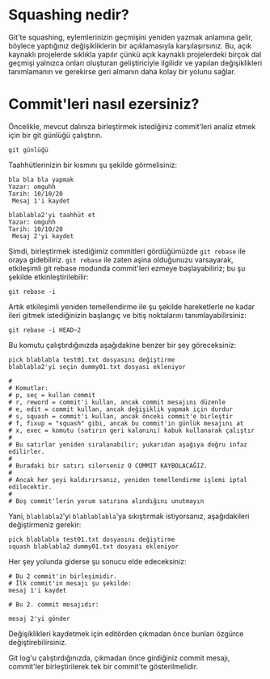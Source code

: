 # Squashing nedir?

Git'te squashing, eylemlerinizin geçmişini yeniden yazmak anlamına gelir, böylece yaptığınız değişikliklerin bir açıklamasıyla karşılaşırsınız.
Bu, açık kaynaklı projelerde sıklıkla yapılır çünkü açık kaynaklı projelerdeki birçok dal geçmişi yalnızca onları oluşturan geliştiriciyle ilgilidir ve yapılan değişiklikleri tanımlamanın ve gerekirse geri almanın daha kolay bir yolunu sağlar.

# Commit'leri nasıl ezersiniz?

Öncelikle, mevcut dalınıza birleştirmek istediğiniz commit'leri analiz etmek için bir git günlüğü çalıştırın.

```
git günlüğü
```

Taahhütlerinizin bir kısmını şu şekilde görmelisiniz:

```
bla bla bla yapmak
Yazar: omguhh
Tarih: 10/10/20
 Mesaj 1'i kaydet

blablabla2'yi taahhüt et
Yazar: omguhh
Tarih: 10/10/20
 Mesaj 2'yi kaydet
```

Şimdi, birleştirmek istediğimiz commitleri gördüğümüzde `git rebase` ile oraya gidebiliriz. `git rebase` ile zaten aşina olduğunuzu varsayarak, etkileşimli git rebase modunda commit'leri ezmeye başlayabiliriz; bu şu şekilde etkinleştirilebilir:

```
git rebase -i
```

Artık etkileşimli yeniden temellendirme ile şu şekilde hareketlerle ne kadar ileri gitmek istediğinizin başlangıç ​​ve bitiş noktalarını tanımlayabilirsiniz:

```
git rebase -i HEAD~2
```

Bu komutu çalıştırdığınızda aşağıdakine benzer bir şey göreceksiniz:

```
pick blablabla test01.txt dosyasını değiştirme
blablabla2'yi seçin dummy01.txt dosyası ekleniyor

#
# Komutlar:
# p, seç = kullan commit
# r, reword = commit'i kullan, ancak commit mesajını düzenle
# e, edit = commit kullan, ancak değişiklik yapmak için durdur
# s, squash = commit'i kullan, ancak önceki commit'e birleştir
# f, fixup = "squash" gibi, ancak bu commit'in günlük mesajını at
# x, exec = komutu (satırın geri kalanını) kabuk kullanarak çalıştır
#
# Bu satırlar yeniden sıralanabilir; yukarıdan aşağıya doğru infaz edilirler.
#
# Buradaki bir satırı silerseniz O COMMIT KAYBOLACAĞIZ.
#
# Ancak her şeyi kaldırırsanız, yeniden temellendirme işlemi iptal edilecektir.
#
# Boş commit'lerin yorum satırına alındığını unutmayın
```

Yani, `blablabla2`'yi `blablablabla`'ya sıkıştırmak istiyorsanız, aşağıdakileri değiştirmeniz gerekir:

```
pick blablabla test01.txt dosyasını değiştirme
squash blablabla2 dummy01.txt dosyası ekleniyor

```

Her şey yolunda giderse şu sonucu elde edeceksiniz:

```
# Bu 2 commit'in birleşimidir.
# İlk commit'in mesajı şu şekilde:
mesaj 1'i kaydet

# Bu 2. commit mesajıdır:

mesaj 2'yi gönder
```

Değişiklikleri kaydetmek için editörden çıkmadan önce bunları özgürce değiştirebilirsiniz.

Git log'u çalıştırdığınızda, çıkmadan önce girdiğiniz commit mesajı, commit'ler birleştirilerek tek bir commit'te gösterilmelidir.
